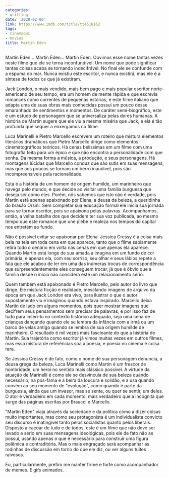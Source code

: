 ```yaml
---
categories:
- writting
date: '2020-02-06'
link: https://www.imdb.com/title/tt4516162
tags:
- cinemaqui
- movies
title: Martin Eden
---
```


Martin Eden... Martin Eden... Martin Eden. Ouvimos esse nome tantas vezes neste filme que ele se torna inconfundível. Um nome que pode significar tantas coisas acaba se tornando indecifrável. No final ele se confunde com a espuma do mar. Nunca existiu este escritor, e nunca existirá, mas ele é a síntese de todos os que já existiram.

Jack London, o mais vendido, mais bem pago e mais popular escritor norte-americano de seu tempo, era um homem de mente rápida e que escrevia romances como correntes de pequenas estórias, e este filme italiano que adapta uma de suas obras mais conhecidas possui um pouco desse emaranhado de sentimentos e momentos. De caráter semi-biográfico, este é um estudo de personagem que se universaliza pelas dores humanas. A história de Martin sugere que ele viu a mesma miséria que Jack, e ela é tão profunda que sequer a enxergamos no filme.

Luca Marinelli e Pietro Marcello escrevem um roteiro que mistura elementos literários dramáticos que Pietro Marcello dirige como elementos cinematográficos teóricos. Há cenas belíssimas em um filme com uma fotografia feita para um épico e que não encontra a personalidade com que sonha. Da mesma forma a música, a produção, e seus personagens. Há montagens lúcidas que Marcello conduz que são sutis em suas mensagens, mas que aos poucos se tornam um berro inaudível, pois são incompreensíveis pela racionalidade.

Esta é a história de um homem de origem humilde, um marinheiro que navega pelo mundo, e que decide ao visitar uma família burguesa que deseja ser como eles. Porém, nós sabemos que isto não é verdade, pois Martin está apenas apaixonado por Elena, a deusa da beleza, a queridinha do brasão Orsini. Sem completar sua educação formal ele inicia sua jornada para se tornar escritor, pois se apaixona pelas palavras. Acompanhamos, então, a velha batalha dos que decidem ter sua voz publicada, ao mesmo tempo que este romance que une plebe e realeza nos tempos do capital nos entretém ao fundo.

Não é possível evitar se apaixonar por Elena. Jessica Cressy é a coisa mais bela na tela em toda cena em que aparece, tanto que o filme sabiamente retira todo o cenário em volta nas cenas em que apenas ela aparece. Quando Martin está longe de sua amada a imagina em um fundo de cor primária, e apenas ela, com seu sorriso, seu olhar e seus lábios repete a fala que ele acabou de ler em uma das inúmeras trocas de correspondência que surpreendentemente eles conseguem trocar, já que é óbvio que a família desde o início não considera este um relacionamento sério.

Quem também está apaixonado é Pietro Marcello, pelo autor do livro que dirige. Ele mistura ficção e realidade, mesclando imagens de arquivo da época em que Jack London era vivo, para ilustrar o que o autor supostamente viu e imaginou quando estava inspirado. Marcello deixa Martin de lado em alguns momentos, pois quer mostrar imagens que decifrem seus pensamentos sem precisar de palavras, e por isso faz de tudo para inseri-lo no contexto histórico adequado, seja uma cena de crianças dançando quando ele se lembra da infância com a irmã ou um barco de velas antigo quando se lembra de sua origem humilde de marinheiro. O resultado é mil vezes mais fascinante do que a história de Martin. Sua trajetória como escritor já vimos muitas vezes em outros filmes, mas essa mistura de referências soa a poesia, e poesia no cinema é coisa rara.

Se Jessica Cressy é de fato, como o nome de sua personagem denuncia, a deusa grega da beleza, Luca Marinelli como Martin é um frescor de hombridade, um heroi no sentido mais clássico possível. A virtude da atuação de Marinelli é como ele se desvincula de sua beleza quando necessário, na pós-fama e à beira da loucura e solidão, e a usa quando convém ao seu momento de "evolução", como quando é parte da burguesia, ainda que um invasor, mas se sente, ou quer se sentir, um deles. O ator é verdadeiro em cada momento, mais verdadeiro que a incógnita que surge das páginas escritas por Braucci e Marcello.

"Martin Eden" viaja através da sociedade e da política como a dizer coisas muito importantes, mas como seu protagonista é um individualista convicto seu discurso é inatingível tanto pelos socialistas quanto pelos liberais. Disposto a caçoar de tudo e de todos, este é um filme que não deve ser levado a sério em suas mensagens ideológicas, pois ele de fato não as possui, usando apenas o que é necessário para construir uma figura polêmica e contraditória. Mas o mais engraçado será acompanhar as rodinhas de discussão em torno do que ele diz, ou ver alguns tuítes raivosos.

Eu, particularmente, prefiro me manter firme e forte como acompanhador de memes. E gifs animados.

